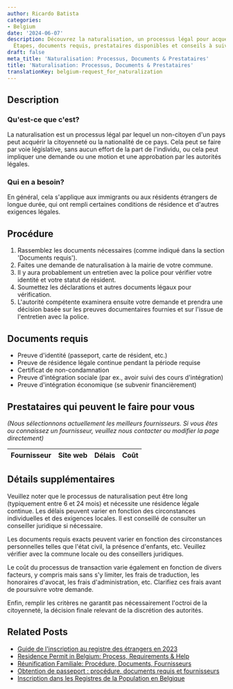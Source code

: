 ```yaml
---
author: Ricardo Batista
categories:
- Belgium
date: '2024-06-07'
description: Découvrez la naturalisation, un processus légal pour acquérir la citoyenneté.
  Étapes, documents requis, prestataires disponibles et conseils à suivre inclus.
draft: false
meta_title: 'Naturalisation: Processus, Documents & Prestataires'
title: 'Naturalisation: Processus, Documents & Prestataires'
translationKey: belgium-request_for_naturalization
---
```


## Description
### Qu'est-ce que c'est?
La naturalisation est un processus légal par lequel un non-citoyen d'un pays peut acquérir la citoyenneté ou la nationalité de ce pays. Cela peut se faire par voie législative, sans aucun effort de la part de l'individu, ou cela peut impliquer une demande ou une motion et une approbation par les autorités légales.

### Qui en a besoin?
En général, cela s'applique aux immigrants ou aux résidents étrangers de longue durée, qui ont rempli certaines conditions de résidence et d'autres exigences légales.

## Procédure
1. Rassemblez les documents nécessaires (comme indiqué dans la section 'Documents requis').
2. Faites une demande de naturalisation à la mairie de votre commune.
3. Il y aura probablement un entretien avec la police pour vérifier votre identité et votre statut de résident.
4. Soumettez les déclarations et autres documents légaux pour vérification.
5. L'autorité compétente examinera ensuite votre demande et prendra une décision basée sur les preuves documentaires fournies et sur l'issue de l'entretien avec la police.

## Documents requis
- Preuve d'identité (passeport, carte de résident, etc.)
- Preuve de résidence légale continue pendant la période requise
- Certificat de non-condamnation
- Preuve d'intégration sociale (par ex., avoir suivi des cours d'intégration)
- Preuve d'intégration économique (se subvenir financièrement)

## Prestataires qui peuvent le faire pour vous

_(Nous sélectionnons actuellement les meilleurs fournisseurs. Si vous êtes ou connaissez un fournisseur, veuillez nous contacter ou modifier la page directement)_

| Fournisseur     |     Site web    |     Délais       |       Coût       |
| :-------------: | :-------------: |  :-------------: | :-------------: |
## Détails supplémentaires
Veuillez noter que le processus de naturalisation peut être long (typiquement entre 6 et 24 mois) et nécessite une résidence légale continue. Les délais peuvent varier en fonction des circonstances individuelles et des exigences locales. Il est conseillé de consulter un conseiller juridique si nécessaire.

Les documents requis exacts peuvent varier en fonction des circonstances personnelles telles que l'état civil, la présence d'enfants, etc. Veuillez vérifier avec la commune locale ou des conseillers juridiques.

Le coût du processus de transaction varie également en fonction de divers facteurs, y compris mais sans s'y limiter, les frais de traduction, les honoraires d'avocat, les frais d'administration, etc. Clarifiez ces frais avant de poursuivre votre demande.

Enfin, remplir les critères ne garantit pas nécessairement l'octroi de la citoyenneté, la décision finale relevant de la discrétion des autorités.


## Related Posts

- [Guide de l'inscription au registre des étrangers en 2023](https://tramitit.com/fr/guides/belgium/inscription_dans_le_registre_des_etrangers/)
- [Residence Permit in Belgium: Process, Requirements & Help](https://tramitit.com/fr/guides/belgium/demande_de_titre_de_sejour/)
- [Réunification Familiale: Procédure, Documents, Fournisseurs](https://tramitit.com/fr/guides/belgium/demande_de_regroupement_familial/)
- [Obtention de passeport : procédure, documents requis et fournisseurs](https://tramitit.com/fr/guides/belgium/demande_de_passeport/)
- [Inscription dans les Registres de la Population en Belgique](https://tramitit.com/fr/guides/belgium/inscription_dans_les_registres_de_la_population/)